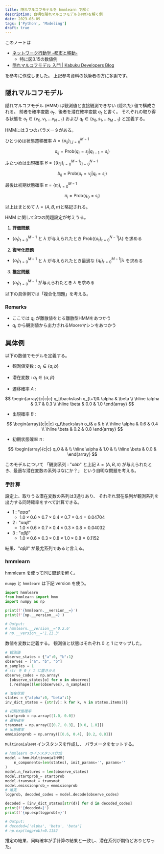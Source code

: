 ```yaml
---
title: 隠れマルコフモデルを hmmlearn で解く
description: 自明な隠れマルコフモデル(HMM)を解く例
date: 2023-03-09
tags: ['Python', 'Modeling']
draft: true
---
```


このノートは

- [ネットワーク行動学 -都市と移動-](http://bin.t.u-tokyo.ac.jp/kaken/)
  - 特に図3.15の数値例
- [隠れマルコフモデル 入門 | Kabuku Developers Blog](https://www.kabuku.co.jp/developers/hmm)

を参考に作成しました。
上記参考資料の執筆者の方に多謝です。

## 隠れマルコフモデル

隠れマルコフモデル (HMM) は観測値と直接観測できない (隠れた) 値で構成される。
前者を確率変数 $o_t$、後者を潜在確率変数 $q_t$ と書く。
それぞれの取り得る状態を $o_t\in \{v_0, v_1,\,...v_{N-1}\}$
および $q_t\in \{s_0, s_1,\,...s_{M-1}\}$ と定義する。

HMMには３つのパラメータがある。

ひとつめは状態遷移確率 $A=\{a_{ij}\}_{i,j=0}^{M-1}$

$$
a_{ij} = \mathrm{Prob}(q_t=s_j | q_{t-1}=s_i)
$$

ふたつめは出現確率 $B=\{\{b_{ij}\}_{i=0}^{M-1}\}_{j=0}^{N-1}$

$$
b_{ij} = \mathrm{Prob}(o_t=v_j | q_t=s_i)
$$

最後は初期状態確率 $\pi=\{ \pi_{i} \}_{i=0}^{M-1}$

$$
\pi_{i} = \mathrm{Prob}(q_0=s_i)
$$

以上はまとめて $\lambda = (A,\,B,\,\pi)$と略記される。

HMM に関して3つの問題設定が考えうる。

1. **評価問題**
  - $\{o_t\}_{t=0}^{M-1}$ と $\lambda$ が与えられたとき $\mathrm{Prob}(\{o_t\}_{t=0}^{N-1}|\lambda)$ を求める
2. **復号化問題**
  - $\{o_t\}_{t=0}^{M-1}$ と $\lambda$ が与えられたとき最適な $\{q_t\}_{t=0}^{M-1}|\lambda$ を求める
3. **推定問題**
  - $\{o_t\}_{t=0}^{M-1}$ が与えられたとき $\lambda$ を求める

以下の具体例では「複合化問題」を考える。

### Remarks

- ここでは $q_t$ が離散値をとる離散型HMMをあつかう
- $q_t$ から観測値から出力されるMooreマシンをあつかう

## 具体例

以下の数値でモデルを定義する。

- 観測値変数 : $o_t\in \{a, b\}$
- 潜在変数 : $q_t\in \{\alpha,\, \beta\}$

- 遷移確率 $A$ :

$$
\begin{array}{c|c|c}
q_t\backslash q_{t+1}& \alpha & \beta \\ \hline
\alpha & 0.7 & 0.3 \\ \hline
\beta & 0.0 & 1.0
\end{array}
$$

- 出現確率 $B$ :

$$
\begin{array}{c|c|c}
q_t\backslash o_t& a & b \\ \hline
\alpha & 0.6 & 0.4 \\ \hline
\beta & 0.2 & 0.8
\end{array}
$$

- 初期状態確率 $\pi$ :

$$
\begin{array}{c|c}
q_0 & & \\ \hline
\alpha & 1.0 & \\ \hline
\beta & 0.0 &
\end{array}
$$

このモデルについて
「観測系列 : "$abb$" と上記 $\lambda=(A,\, B,\, \pi)$ が与えられたとき、最適な潜在変数の系列はなにか？」
という自明な問題を考える。

### 手計算

設定上、取りうる潜在変数の系列は3通りあり、
それぞれ潜在系列が観測系列を出力する同時確率をすべて計算できる。

- 1 : "$\alpha \alpha \alpha$"
  - $1.0 \times 0.6\times 0.7\times 0.4\times 0.7\times 0.4 = 0.04704$
- 2 : "$\alpha \alpha \beta$"
  - $1.0 \times 0.6\times 0.7\times 0.4\times 0.3\times 0.8 = 0.04032$
- 3 : "$\alpha \beta \beta$"
  - $1.0 \times 0.6\times 0.3\times 0.8\times 1.0\times 0.8 = 0.1152$

結果、"$\alpha \beta \beta$" が最尤系列であると言える。

### hmmlearn

[hmmlearn](https://hmmlearn.readthedocs.io/en/latest/) を使って同じ問題を解く。


`numpy` と `hmmlearn` は下記 version を使う。

```python
import hmmlearn
from hmmlearn import hmm
import numpy as np

print(f'{hmmlearn.__version__=}')
print(f'{np.__version__=}')

# Output:
# hmmlearn.__version__='0.2.6'
# np.__version__='1.21.3'
```

数値を変数に定義する。
観測値と状態はそれぞれ 0 と 1 にマップした。

```python
# 観測値
observe_states = {"a":0, "b":1}
observes = ["a", "b", "b"]
n_samples = 1
# str を 0 / 1 に置きかえ
observe_codes = np.array(
  [observe_states[o] for o in observes]
  ).reshape((len(observes), n_samples))

# 潜在状態
states = {"alpha":0, "beta":1}
inv_dict_states = {str(v): k for k, v in states.items()}

# 初期状態確率
startprob = np.array([1.0, 0.0])
# 遷移確率
transmat = np.array([[0.7, 0.3], [0.0, 1.0]])
# 出現確率
emmisionprob = np.array([[0.6, 0.4], [0.2, 0.8]])
```

`MultinomialHMM` インスタンスを作成し、
パラメータをセットする。

```python
# hmmlearn のインスタンス作成
model = hmm.MultinomialHMM(
    n_components=len(states), init_params='', params=''
)
model.n_features = len(observe_states)
model.startprob_= startprob
model.transmat_= transmat
model.emissionprob_= emmisionprob
# 推定
logprob, decoded_codes = model.decode(observe_codes)

decoded = [inv_dict_states[str(d)] for d in decoded_codes]
print(f'{decoded=}')
print(f'{np.exp(logprob)=}')

# Output:
# decoded=['alpha', 'beta', 'beta']
# np.exp(logprob)=0.1152
```

推定の結果、同時確率が手計算の結果と一致し、潜在系列が期待どおりとなった。

